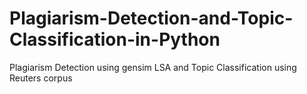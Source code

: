 Plagiarism-Detection-and-Topic-Classification-in-Python
=======================================================

Plagiarism Detection using gensim LSA and Topic Classification using Reuters corpus
